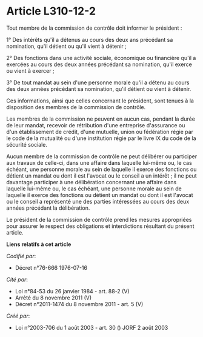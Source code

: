 # Article L310-12-2

Tout membre de la commission de contrôle doit informer le président :

1° Des intérêts qu'il a détenus au cours des deux ans précédant sa nomination, qu'il détient ou qu'il vient à détenir ;

2° Des fonctions dans une activité sociale, économique ou financière qu'il a exercées au cours des deux années précédant sa
nomination, qu'il exerce ou vient à exercer ;

3° De tout mandat au sein d'une personne morale qu'il a détenu au cours des deux années précédant sa nomination, qu'il
détient ou vient à détenir.

Ces informations, ainsi que celles concernant le président, sont tenues à la disposition des membres de la commission de
contrôle.

Les membres de la commission ne peuvent en aucun cas, pendant la durée de leur mandat, recevoir de rétribution d'une
entreprise d'assurance ou d'un établissement de crédit, d'une mutuelle, union ou fédération régie par le code de la mutualité
ou d'une institution régie par le livre IX du code de la sécurité sociale.

Aucun membre de la commission de contrôle ne peut délibérer ou participer aux travaux de celle-ci, dans une affaire dans
laquelle lui-même ou, le cas échéant, une personne morale au sein de laquelle il exerce des fonctions ou détient un mandat ou
dont il est l'avocat ou le conseil a un intérêt ; il ne peut davantage participer à une délibération concernant une affaire
dans laquelle lui-même ou, le cas échéant, une personne morale au sein de laquelle il exerce des fonctions ou détient un
mandat ou dont il est l'avocat ou le conseil a représenté une des parties intéressées au cours des deux années précédant la
délibération.

Le président de la commission de contrôle prend les mesures appropriées pour assurer le respect des obligations et
interdictions résultant du présent article.

**Liens relatifs à cet article**

_Codifié par_:

  - Décret n°76-666 1976-07-16

_Cité par_:

  - Loi n°84-53 du 26 janvier 1984 - art. 88-2 (V)
  - Arrêté du 8 novembre 2011 (V)
  - Décret n°2011-1474 du 8 novembre 2011 - art. 5 (V)

_Créé par_:

  - Loi n°2003-706 du 1 août 2003 - art. 30 () JORF 2 août 2003
